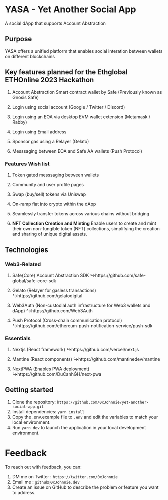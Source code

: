 # YASA - Yet Another Social App

A social dApp that supports Account Abstraction

## Purpose

YASA offers a unified platform that enables social interation between wallets on different blockchains

## Key features planned for the Ethglobal ETHOnline 2023 Hackathon

1. Account Abstraction Smart contract wallet by Safe (Previously known as Gnosis Safe)

2. Login using social account (Google / Twitter / Discord)

3. Login using an EOA via desktop EVM wallet extension (Metamask / Rabby)

4. Login using Email address

5. Sponsor gas using a Relayer (Gelato)

6. Messsaging between EOA and Safe AA wallets (Push Protocol)

### Features Wish list

1. Token gated messsaging between wallets

2. Community and user profile pages

3. Swap (buy/sell) tokens via Uniswap

4. On-ramp fiat into crypto within the dApp

5. Seamlessly transfer tokens across various chains without bridging

6. **NFT Collection Creation and Minting**
   Enable users to create and mint their own non-fungible token (NFT) collections, simplifying the creation and sharing of unique digital assets.

## Technologies

### Web3-Related

1. Safe{Core} Account Abstraction SDK
   ↪️https://github.com/safe-global/safe-core-sdk

2. Gelato (Relayer for gasless transactions)
   ↪️https://github.com/gelatodigital

3. Web3Auth (Non-custodial auth infrastructure for Web3 wallets and dApp)
   ↪️https://github.com/Web3Auth

4. Push Protocol (Cross-chain communication protocol)
   ↪️https://github.com/ethereum-push-notification-service/push-sdk

### Essentials

1. Nextjs (React framework)
   ↪️https://github.com/vercel/next.js

2. Mantine (React components)
   ↪️https://github.com/mantinedev/mantine

3. NextPWA (Enables PWA deployment)
   ↪️https://github.com/DuCanhGH/next-pwa

## Getting started

1. Clone the repository: `https://github.com/0xJohnnie/yet-another-social-app.git`
2. Install dependencies: `yarn install`
3. Copy the .env.example file to `.env` and edit the variables to match your local environment.
4. Run `yarn dev` to launch the application in your local development environment.

# Feedback

To reach out with feedback, you can:

1. DM me on Twitter : `https://twitter.com/0xJohnnie`
2. Email me : `github@0xJohnnie.dev`
3. Create an issue on GitHub to describe the problem or feature you want to address.
